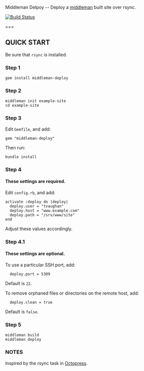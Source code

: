 Middleman Delpoy -- Deploy a [middleman](http://middlemanapp.com/) built site over rsync.

[![Build Status](https://secure.travis-ci.org/tvaughan/middleman-deploy.png)](http://travis-ci.org/tvaughan/middleman-deploy)

===

## QUICK START

Be sure that `rsync` is installed.

### Step 1

    gem install middleman-deploy

### Step 2

    middleman init example-site
    cd example-site

### Step 3

Edit `Gemfile`, and add:

    gem "middleman-deploy"

Then run:

    bundle install

### Step 4

#### These settings are required.

Edit `config.rb`, and add:

    activate :deploy do |deploy|
      deploy.user = "tvaughan"
      deploy.host = "www.example.com"
      deploy.path = "/srv/www/site"
    end

Adjust these values accordingly.

### Step 4.1

#### These settings are optional.

To use a particular SSH port, add:

      deploy.port = 5309

Default is `22`.

To remove orphaned files or directories on the remote host, add:

      deploy.clean = true

Default is `false`.

### Step 5

    middleman build
    middleman deploy

### NOTES

Inspired by the rsync task in [Octopress](https://github.com/imathis/octopress).
